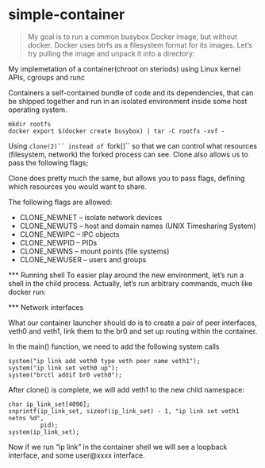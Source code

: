 # simple-container

> My goal is to run a common busybox Docker image, but without docker. Docker uses btrfs as a filesystem format for its images. Let’s try pulling the image and unpack it into a directory:


My implemetation of a container(chroot on steriods) using Linux kernel APIs, cgroups and runc

Containers a self-contained bundle of code and its dependencies, that can be shipped together and run in an isolated environment inside some host operating system.


```
mkdir rootfs
docker export $(docker create busybox) | tar -C rootfs -xvf -
```

Using ```clone(2)`` instead of ```fork()`` so that we can control what resources (filesystem, network) the forked process can see. Clone also allows us to pass the following flags;

Clone does pretty much the same, but allows you to pass flags, defining which resources you would want to share.

The following flags are allowed:

- CLONE_NEWNET – isolate network devices
- CLONE_NEWUTS – host and domain names (UNIX Timesharing System)
- CLONE_NEWIPC – IPC objects
- CLONE_NEWPID – PIDs
- CLONE_NEWNS – mount points (file systems)
- CLONE_NEWUSER – users and groups

*** Running shell
To easier play around the new environment, let’s run a shell in the child process. Actually, let’s run arbitrary commands, much like docker run:

*** Network interfaces

What our container launcher should do is to create a pair of peer interfaces, veth0 and veth1, link them to the br0 and set up routing within the container.

In the main() function, we need to add the following system calls
```
system("ip link add veth0 type veth peer name veth1");
system("ip link set veth0 up");
system("brctl addif br0 veth0");
```
After clone() is complete, we will add veth1 to the new child namespace:
```
char ip_link_set[4096];
snprintf(ip_link_set, sizeof(ip_link_set) - 1, "ip link set veth1 netns %d",
         pid);
system(ip_link_set);
```
Now if we run “ip link” in the container shell we will see a loopback interface, and some user@xxxx interface.
